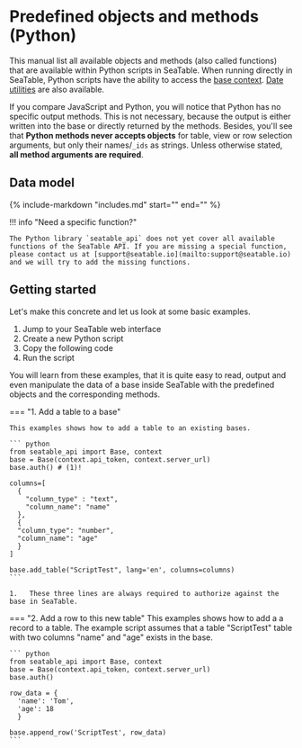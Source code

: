 # Predefined objects and methods (Python)

This manual list all available objects and methods (also called functions) that are available within Python scripts in SeaTable. When running directly in SeaTable, Python scripts have the ability to access the [base context](./context). [Date utilities](./date-utils/) are also available.

If you compare JavaScript and Python, you will notice that Python has no specific output methods. This is not necessary, because the output is either written into the base or directly returned by the methods. Besides, you'll see that **Python methods never accepts objects** for table, view or row selection arguments, but only their names/`_ids` as strings.  Unless otherwise stated, **all method arguments are required**.

## Data model

{%
    include-markdown "includes.md"
    start="<!--datamodel-start-->"
    end="<!--datamodel-end-->"
%}

!!! info "Need a specific function?"

    The Python library `seatable_api` does not yet cover all available functions of the SeaTable API. If you are missing a special function, please contact us at [support@seatable.io](mailto:support@seatable.io) and we will try to add the missing functions.

## Getting started

Let's make this concrete and let us look at some basic examples.

1. Jump to your SeaTable web interface
2. Create a new Python script
3. Copy the following code
4. Run the script

You will learn from these examples, that it is quite easy to read, output and even manipulate the data of a base inside SeaTable with the predefined objects and the corresponding methods.



=== "1. Add a table to a base"

    This examples shows how to add a table to an existing bases.

    ``` python
    from seatable_api import Base, context
    base = Base(context.api_token, context.server_url)
    base.auth() # (1)!

    columns=[
      {
        "column_type" : "text", 
        "column_name": "name"
      }, 
      {
      "column_type": "number",
      "column_name": "age"
      }
    ]

    base.add_table("ScriptTest", lang='en', columns=columns)
    ```

    1.   These three lines are always required to authorize against the base in SeaTable.

=== "2. Add a row to this new table"
    This examples shows how to add a a record to a table. The example script assumes that a table "ScriptTest" table with two columns "name" and "age" exists in the base.

    ``` python
    from seatable_api import Base, context
    base = Base(context.api_token, context.server_url)
    base.auth()

    row_data = {
      'name': 'Tom',
      'age': 18
      } 
    
    base.append_row('ScriptTest', row_data)
    ```

